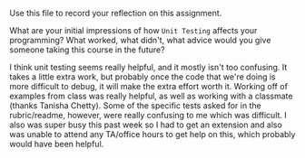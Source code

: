 Use this file to record your reflection on this assignment.

What are your initial impressions of how `Unit Testing` affects your programming?
What worked, what didn't, what advice would you give someone taking this course in the future?

I think unit testing seems really helpful, and it mostly isn't too confusing. It takes a little extra work, but probably once the code that we're doing is more difficult to debug, it will make the extra effort worth it. Working off of examples from class was really helpful, as well as working with a classmate (thanks Tanisha Chetty). Some of the specific tests asked for in the rubric/readme, however, were really confusing to me which was difficult. I also was super busy this past week so I had to get an extension and also was unable to attend any TA/office hours to get help on this, which probably would have been helpful.
